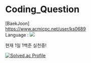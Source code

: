 # Coding_Question

[BaekJoon]</br>
https://www.acmicpc.net/user/ks0689 </br>
Language : <img src="https://img.shields.io/badge/C++-00599C?style=flat-square&logo=C%2B%2B&logoColor=white"/> </br>

현재 1일 1백준 실천중!

[![Solved.ac Profile](http://mazassumnida.wtf/api/generate_badge?boj=ks0689)](https://solved.ac/ks0689)
